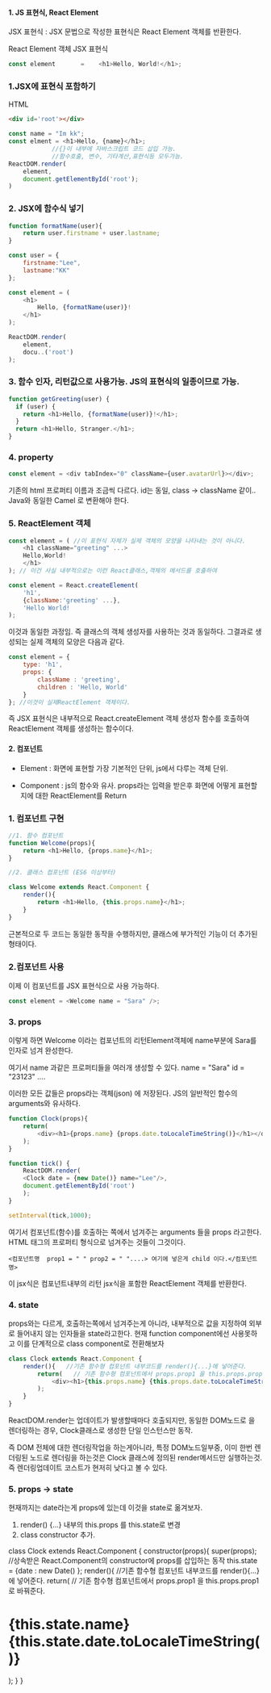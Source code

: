 
#### 1. JS 표현식, React Element
JSX 표현식 : JSX 문법으로 작성한 표현식은 
		React Element 객체를 반환한다.

React Element 객체        JSX 표현식
```javascript
const element       =    <h1>Hello, World!</h1>;
```

### 1.JSX에 표현식 포함하기
HTML
```html
<div id='root'></div>
```

```javascript
const name = "Im kk";
const elment = <h1>Hello, {name}</h1>;
			//{}이 내부에 자바스크립트 코드 삽입 가능.
			//함수호출, 변수, 기타계산,표현식등 모두가능.
ReactDOM.render(
	element,
	document.getElementById('root');
)
```

### 2. JSX에 함수식 넣기
```javascript
function formatName(user){
	return user.firstname + user.lastname;
}

const user = {
	firstname:"Lee",
	lastname:"KK"
};

const element = (
	<h1>
		Hello, {formatName(user)}!
	</h1>
);

ReactDOM.render(
	element,
	docu..('root')
);
```

### 3. 함수 인자, 리턴값으로 사용가능. JS의 표현식의 일종이므로 가능.
```javascript
function getGreeting(user) {
  if (user) {
    return <h1>Hello, {formatName(user)}!</h1>;
  }
  return <h1>Hello, Stranger.</h1>;
}
```

### 4. property
```javascript
const element = <div tabIndex="0" className={user.avatarUrl}></div>;
```
기존의 html 프로퍼티 이름과 조금씩 다르다.
		id는 동일, class -> className 같이..
    Java와 동일한 Camel 로 변환해야 한다.


### 5. ReactElement 객체
```javascript
const element = ( //이 표현식 자체가 실제 객체의 모양을 나타내는 것이 아니다.
	<h1 className="greeting" ...>
	Hello,World!
	</h1>	
); // 이건 사실 내부적으로는 이런 React클래스,객체의 메서드를 호출하여

const element = React.createElement(
	'h1',
	{className:'greeting' ...},
	'Hello World!	
);
```

이것과 동일한 과정임. 즉 클래스의 객체 생성자를 사용하는 것과 동일하다.
그결과로 생성되는 실제 객체의 모양은 다음과 같다.

```javascript
const element = {
	type: 'h1',
	props: {
		className : 'greeting',
		children : 'Hello, World'
	}
}; //이것이 실제ReactElement 객체이다.
```
즉 JSX 표현식은 내부적으로 React.createElement 객체 생성자 함수를 호출하여 
	ReactElement 객체를 생성하는 함수이다.




#### 2. 컴포넌트

- Element : 화면에 표현할 가장 기본적인 단위, js에서 다루는 객체 단위.

- Component : js의 함수와 유사. props라는 입력을 받은후 화면에 어떻게 표현할지에 대한 ReactElement를 Return


### 1. 컴포넌트 구현

```javascript
//1. 함수 컴포넌트
function Welcome(props){
	return <h1>Hello, {props.name}</h1>;
}

//2. 클래스 컴포넌트 (ES6 이상부터)

class Welcome extends React.Component {
	render(){
		return <h1>Hello, {this.props.name}</h1>;
	}
}
```
근본적으로 두 코드는 동일한 동작을 수행하지만,
클래스에 부가적인 기능이 더 추가된 형태이다.

### 2.컴포넌트 사용
이제 이 컴포넌트를 JSX 표현식으로 사용 가능하다.

```javascript
const element = <Welcome name = "Sara" />;
```


### 3. props

이렇게 하면 Welcome 이라는 컴포넌트의 리턴Element객체에
name부분에 Sara를 인자로 넘겨 완성한다.

여기서 name 과같은 프로퍼티들을 여러개 생성할 수 있다.
name = "Sara" id = "23123" ....

이러한 모든 값들은
props라는 객체(json) 에 저장된다.
JS의 일반적인 함수의
arguments와 유사하다.

```javascript
function Clock(props){
	return(
		<div><h1>{props.name} {props.date.toLocaleTimeString()}</h1></div>
	);
}

function tick() {
	ReactDOM.render(
	<Clock date = {new Date()} name="Lee"/>,
	document.getElementById('root')	
	);
}

setInterval(tick,1000);
```
여기서 컴포넌트(함수)를 호출하는 쪽에서 넘겨주는 arguments 들을 props 라고한다.
HTML 태그의 프로퍼티 형식으로 넘겨주는 것들이 그것이다.

	<컴포넌트명  prop1 = " " prop2 = " "....> 여기에 넣은게 child 이다.</컴포넌트명>

이 jsx식은 컴포넌트내부의 리턴 jsx식을 포함한 ReactElement 객체를 반환한다.


### 4. state

props와는 다르게, 호출하는쪽에서 넘겨주는게 아니라, 내부적으로 값을 지정하여 외부로 들어내지 않는 인자들을 state라고한다.
현재 function component에선 사용못하고 이를 단계적으로 class component로 전환해보자

```javascript
class Clock extends React.Component {
	render(){   //기존 함수형 컴포넌트 내부코드를 render(){...}에 넣어준다.
		return(   // 기존 함수형 컴포넌트에서 props.prop1 을 this.props.prop1 로 바꿔준다.
			<div><h1>{this.props.name} {this.props.date.toLocaleTimeString()}</h1></div>
		);
	}
}
```
ReactDOM.render는 업데이트가 발생할때마다 호출되지만,
동일한 DOM노드로  <Clock />을 렌더링하는 경우, Clock클래스로 생성한
단일 인스턴스만 동작.

즉 DOM 전체에 대한 렌더링작업을 하는게아니라, 
특정 DOM노드일부중, 이미 한번 렌더링된 노드로 렌더링을 하는것은
Clock 클래스에 정의된 render메서드만 실행하는것.
즉 렌더링업데이트 코스트가 현저히 낮다고 볼 수 있다.


### 5. props -> state

현재까지는 date라는게 props에 있는데 이것을  state로 옮겨보자.
1. render() {...} 내부의 this.props 를 this.state로 변경
2. class constructor 추가.

class Clock extends React.Component {
	constructor(props){
		super(props); //상속받은 React.Component의 constructor에 props를 삽입하는 동작
		this.state = {date : new Date()	};
	render(){   //기존 함수형 컴포넌트 내부코드를 render(){...}에 넣어준다.
		return(   // 기존 함수형 컴포넌트에서 props.prop1 을 this.props.prop1 로 바꿔준다.
			<div><h1>{this.state.name} {this.state.date.toLocaleTimeString()}</h1></div>
		);
	}
}





